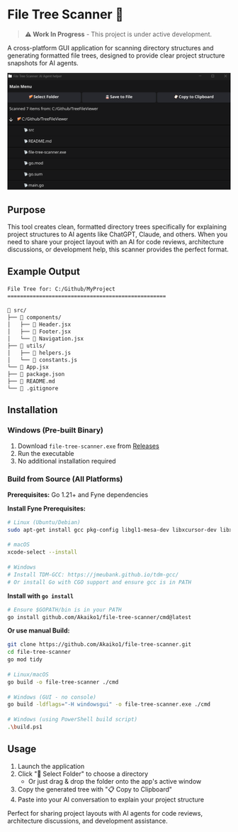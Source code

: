 # File Tree Scanner 🌳

> **⚠️ Work In Progress** - This project is under active development.

A cross-platform GUI application for scanning directory structures and generating formatted file trees, designed to provide clear project structure snapshots for AI agents.

![File Tree Scanner GUI](src/gui_example.png)

## Purpose

This tool creates clean, formatted directory trees specifically for explaining project structures to AI agents like ChatGPT, Claude, and others. When you need to share your project layout with an AI for code reviews, architecture discussions, or development help, this scanner provides the perfect format.

## Example Output

```
File Tree for: C:/Github/MyProject
==================================================

📁 src/
├── 📁 components/
│   ├── 📄 Header.jsx
│   ├── 📄 Footer.jsx
│   └── 📄 Navigation.jsx
├── 📁 utils/
│   ├── 📄 helpers.js
│   └── 📄 constants.js
└── 📄 App.jsx
├── 📄 package.json
├── 📄 README.md
└── 📄 .gitignore
```

## Installation

### Windows (Pre-built Binary)
1. Download `file-tree-scanner.exe` from [Releases](../../releases)
2. Run the executable
3. No additional installation required

### Build from Source (All Platforms)
**Prerequisites:** Go 1.21+ and Fyne dependencies

**Install Fyne Prerequisites:**
```bash
# Linux (Ubuntu/Debian)
sudo apt-get install gcc pkg-config libgl1-mesa-dev libxcursor-dev libxrandr-dev libxinerama-dev libxi-dev

# macOS
xcode-select --install

# Windows
# Install TDM-GCC: https://jmeubank.github.io/tdm-gcc/
# Or install Go with CGO support and ensure gcc is in PATH
```

**Install with `go install`**
```bash
# Ensure $GOPATH/bin is in your PATH
go install github.com/Akaiko1/file-tree-scanner/cmd@latest
```


**Or use manual Build:**
```bash
git clone https://github.com/Akaiko1/file-tree-scanner.git
cd file-tree-scanner
go mod tidy

# Linux/macOS
go build -o file-tree-scanner ./cmd

# Windows (GUI - no console)
go build -ldflags="-H windowsgui" -o file-tree-scanner.exe ./cmd

# Windows (using PowerShell build script)
.\build.ps1
```

## Usage

1. Launch the application
2. Click "📁 Select Folder" to choose a directory
   - Or just drag & drop the folder onto the app's active window
3. Copy the generated tree with "📋 Copy to Clipboard"
4. Paste into your AI conversation to explain your project structure

Perfect for sharing project layouts with AI agents for code reviews, architecture discussions, and development assistance.

